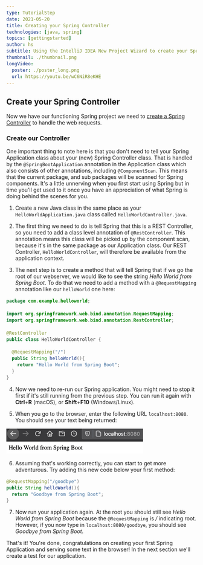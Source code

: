 ```yaml
---
type: TutorialStep
date: 2021-05-20
title: Creating your Spring Controller
technologies: [java, spring]
topics: [gettingstarted]
author: hs
subtitle: Using the IntelliJ IDEA New Project Wizard to create your Spring  Controller and select dependencies.
thumbnail: ./thumbnail.png
longVideo:
  poster: ./poster_long.png
  url: https://youtu.be/wC6NiR8eKHE
---
```


## Create your Spring Controller
Now we have our functioning Spring project we need to [create a Spring Controller](https://spring.io/guides/gs/serving-web-content/#initial) to handle the web requests. 

### Create our Controller
One important thing to note here is that you don't need to tell your Spring Application class about your (new) Spring Controller class. That is handled by the `@SpringBootApplication` annotation in the Application class which also consists of other annotations, including `@ComponentScan`. This means that the current package, and sub packages will be scanned for Spring components. It's a little unnerving when you first start using Spring but in time you'll get used to it once you have an appreciation of what Spring is doing behind the scenes for you.

1) Create a new Java class in the same place as your `HelloWorldApplication.java` class called `HelloWorldController.java`. 
   
2) The first thing we need to do is tell Spring that this is a REST Controller, so you need to add a class level annotation of `@RestController`. This annotation means this class will be picked up by the component scan, because it's in the same package as our Application class. Our REST Controller, `HelloWorldController`, will therefore be available from the application context.
   
3) The next step is to create a method that will tell Spring that if we go the root of our webserver, we would like to see the string _Hello World from Spring Boot_. To do that we need to add a method with a `@RequestMapping` annotation like our `helloWorld` one here:

```java
package com.example.helloworld;

import org.springframework.web.bind.annotation.RequestMapping;
import org.springframework.web.bind.annotation.RestController;

@RestController
public class HelloWorldController {

  @RequestMapping("/")
  public String helloWorld(){
    return "Hello World from Spring Boot";
  }
}
```
4) Now we need to re-run our Spring application. You might need to stop it first if it's still running from the previous step. You can run it again with **Ctrl**+**R** (macOS), or **Shift**+**F10** (Windows/Linux). 
   
5) When you go to the browser, enter the following URL `localhost:8080`. You should see your text being returned:

![Hello World being displayed in the browser](hello-world-text.png)

6) Assuming that's working correctly, you can start to get more adventurous. Try adding this new code below your first method:

```java
@RequestMapping("/goodbye")
public String helloWorld(){
  return "Goodbye from Spring Boot";
}
```

7) Now run your application again. At the root you should still see _Hello World from Spring Boot_ because the `@RequestMapping` is _/_ indicating root. However, if you now type in `localhost:8080/goodbye`, you should see _Goodbye from Spring Boot_.

That's it! You're done, congratulations on creating your first Spring Application and serving some text in the browser! In the next section we'll create a test for our application. 